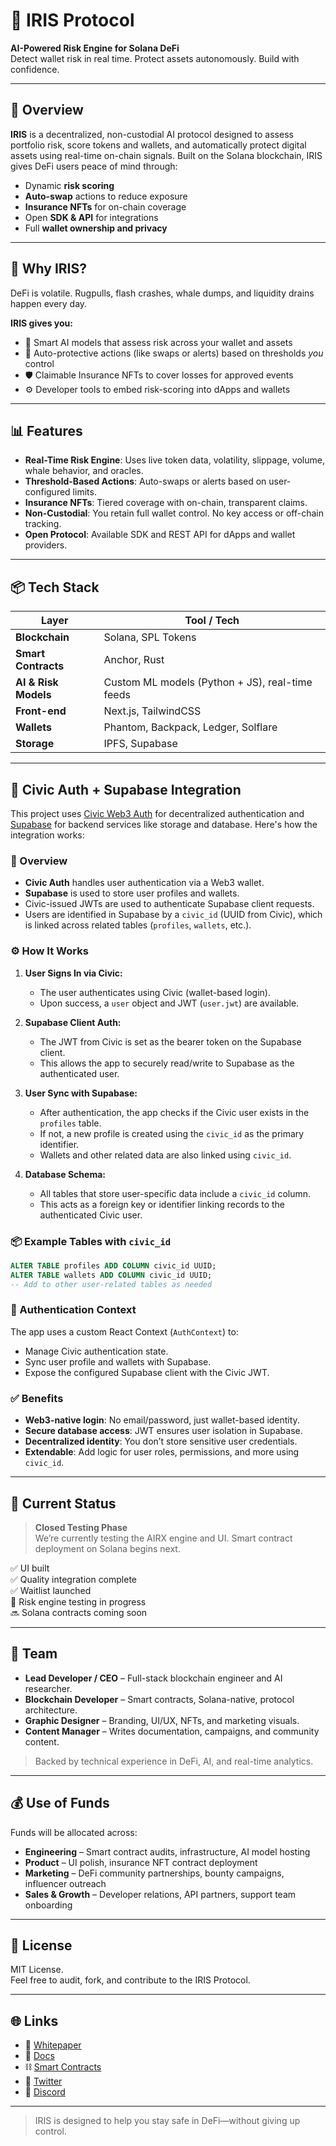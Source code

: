 # 🧠 IRIS Protocol

**AI-Powered Risk Engine for Solana DeFi**  
Detect wallet risk in real time. Protect assets autonomously. Build with confidence.

---

## 🚀 Overview

**IRIS** is a decentralized, non-custodial AI protocol designed to assess portfolio risk, score tokens and wallets, and automatically protect digital assets using real-time on-chain signals. Built on the Solana blockchain, IRIS gives DeFi users peace of mind through:

- Dynamic **risk scoring**
- **Auto-swap** actions to reduce exposure
- **Insurance NFTs** for on-chain coverage
- Open **SDK & API** for integrations
- Full **wallet ownership and privacy**

---

## 🔐 Why IRIS?

DeFi is volatile. Rugpulls, flash crashes, whale dumps, and liquidity drains happen every day.

**IRIS gives you:**

- 🧠 Smart AI models that assess risk across your wallet and assets
- 🔄 Auto-protective actions (like swaps or alerts) based on thresholds *you* control
- 🛡️ Claimable Insurance NFTs to cover losses for approved events
- ⚙️ Developer tools to embed risk-scoring into dApps and wallets

---

## 📊 Features

- **Real-Time Risk Engine**: Uses live token data, volatility, slippage, volume, whale behavior, and oracles.
- **Threshold-Based Actions**: Auto-swaps or alerts based on user-configured limits.
- **Insurance NFTs**: Tiered coverage with on-chain, transparent claims.
- **Non-Custodial**: You retain full wallet control. No key access or off-chain tracking.
- **Open Protocol**: Available SDK and REST API for dApps and wallet providers.

---

## 📦 Tech Stack

| Layer        | Tool / Tech         |
| ------------ | ------------------- |
| **Blockchain** | Solana, SPL Tokens   |
| **Smart Contracts** | Anchor, Rust         |
| **AI & Risk Models** | Custom ML models (Python + JS), real-time feeds |
| **Front-end** | Next.js, TailwindCSS |
| **Wallets** | Phantom, Backpack, Ledger, Solflare |
| **Storage** | IPFS, Supabase       |

---

## 🔐 Civic Auth + Supabase Integration

This project uses [Civic Web3 Auth](https://www.civic.com/) for decentralized authentication and [Supabase](https://supabase.com/) for backend services like storage and database. Here's how the integration works:

### 🧩 Overview

* **Civic Auth** handles user authentication via a Web3 wallet.
* **Supabase** is used to store user profiles and wallets.
* Civic-issued JWTs are used to authenticate Supabase client requests.
* Users are identified in Supabase by a `civic_id` (UUID from Civic), which is linked across related tables (`profiles`, `wallets`, etc.).

### ⚙️ How It Works

1. **User Signs In via Civic:**

   * The user authenticates using Civic (wallet-based login).
   * Upon success, a `user` object and JWT (`user.jwt`) are available.

2. **Supabase Client Auth:**

   * The JWT from Civic is set as the bearer token on the Supabase client.
   * This allows the app to securely read/write to Supabase as the authenticated user.

3. **User Sync with Supabase:**

   * After authentication, the app checks if the Civic user exists in the `profiles` table.
   * If not, a new profile is created using the `civic_id` as the primary identifier.
   * Wallets and other related data are also linked using `civic_id`.

4. **Database Schema:**

   * All tables that store user-specific data include a `civic_id` column.
   * This acts as a foreign key or identifier linking records to the authenticated Civic user.


### 📦 Example Tables with `civic_id`

```sql
ALTER TABLE profiles ADD COLUMN civic_id UUID;
ALTER TABLE wallets ADD COLUMN civic_id UUID;
-- Add to other user-related tables as needed
```

### 🔐 Authentication Context

The app uses a custom React Context (`AuthContext`) to:

* Manage Civic authentication state.
* Sync user profile and wallets with Supabase.
* Expose the configured Supabase client with the Civic JWT.

### ✅ Benefits

* **Web3-native login**: No email/password, just wallet-based identity.
* **Secure database access**: JWT ensures user isolation in Supabase.
* **Decentralized identity**: You don’t store sensitive user credentials.
* **Extendable**: Add logic for user roles, permissions, and more using `civic_id`.

---

## 🧪 Current Status

> **Closed Testing Phase**  
We’re currently testing the AIRX engine and UI. Smart contract deployment on Solana begins next.

✅ UI built  
✅ Quality integration complete  
✅ Waitlist launched  
🧪 Risk engine testing in progress  
🔜 Solana contracts coming soon

---

## 🧬 Team

- **Lead Developer / CEO** – Full-stack blockchain engineer and AI researcher.
- **Blockchain Developer** – Smart contracts, Solana-native, protocol architecture.
- **Graphic Designer** – Branding, UI/UX, NFTs, and marketing visuals.
- **Content Manager** – Writes documentation, campaigns, and community content.

> Backed by technical experience in DeFi, AI, and real-time analytics.

---

## 💰 Use of Funds

Funds will be allocated across:

- **Engineering** – Smart contract audits, infrastructure, AI model hosting
- **Product** – UI polish, insurance NFT contract deployment
- **Marketing** – DeFi community partnerships, bounty campaigns, influencer outreach
- **Sales & Growth** – Developer relations, API partners, support team onboarding

---

## 📄 License

MIT License.  
Feel free to audit, fork, and contribute to the IRIS Protocol.

---

## 🌐 Links

- 📘 [Whitepaper](https://yourdomain.com/whitepaper)
- 🧠 [Docs](https://yourdomain.com/docs)
- ⛓️ [Smart Contracts](https://github.com/iris-protocol/contracts)
- 📣 [Twitter](https://twitter.com/irisprotocol)
- 💬 [Discord](https://discord.gg/your-invite-code)

---

> IRIS is designed to help you stay safe in DeFi—without giving up control.
